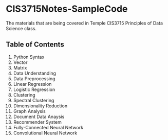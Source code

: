 # CIS3715Notes-SampleCode
The materials that are being covered in Temple CIS3715 Principles of Data Science class.
## Table of Contents
1. Python Syntax
2. Vector
3. Matrix
4. Data Understanding
5. Data Preprocessing
6. Linear Regression
7. Logistic Regression
8. Clustering
9. Spectral Clustering
10. Dimensionality Reduction
11. Graph Analysis
12. Document Data Anaysis
13. Recommender System
14. Fully-Connected Neural Network
15. Convolutional Neural Network
